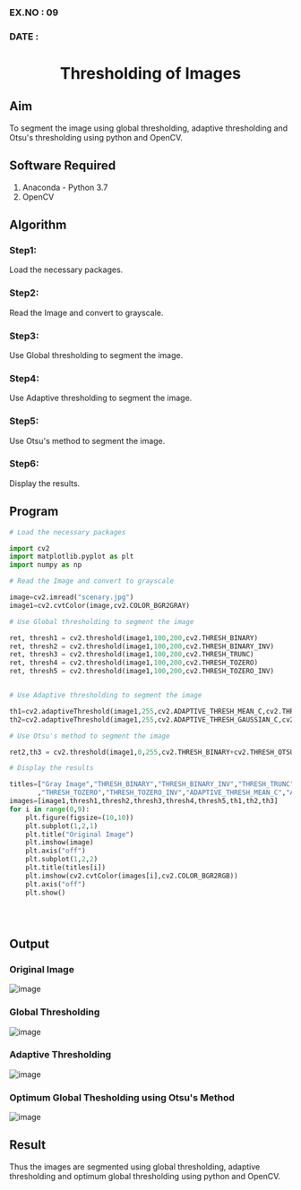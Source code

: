 ### EX.NO : 09

### DATE : 

# <p align="center"> Thresholding of Images  </p> 
## Aim
To segment the image using global thresholding, adaptive thresholding and Otsu's thresholding using python and OpenCV.

## Software Required
1. Anaconda - Python 3.7
2. OpenCV

## Algorithm

### Step1:

Load the necessary packages.

### Step2:

Read the Image and convert to grayscale.

### Step3:

Use Global thresholding to segment the image.

### Step4:

Use Adaptive thresholding to segment the image.

### Step5:

Use Otsu's method to segment the image.

### Step6:

Display the results.

## Program

```python
# Load the necessary packages

import cv2
import matplotlib.pyplot as plt
import numpy as np

# Read the Image and convert to grayscale

image=cv2.imread("scenary.jpg")
image1=cv2.cvtColor(image,cv2.COLOR_BGR2GRAY)

# Use Global thresholding to segment the image

ret, thresh1 = cv2.threshold(image1,100,200,cv2.THRESH_BINARY)
ret, thresh2 = cv2.threshold(image1,100,200,cv2.THRESH_BINARY_INV)
ret, thresh3 = cv2.threshold(image1,100,200,cv2.THRESH_TRUNC)
ret, thresh4 = cv2.threshold(image1,100,200,cv2.THRESH_TOZERO)
ret, thresh5 = cv2.threshold(image1,100,200,cv2.THRESH_TOZERO_INV)


# Use Adaptive thresholding to segment the image

th1=cv2.adaptiveThreshold(image1,255,cv2.ADAPTIVE_THRESH_MEAN_C,cv2.THRESH_BINARY,11,2)
th2=cv2.adaptiveThreshold(image1,255,cv2.ADAPTIVE_THRESH_GAUSSIAN_C,cv2.THRESH_BINARY,11,2)

# Use Otsu's method to segment the image 

ret2,th3 = cv2.threshold(image1,0,255,cv2.THRESH_BINARY+cv2.THRESH_OTSU)

# Display the results

titles=["Gray Image","THRESH_BINARY","THRESH_BINARY_INV","THRESH_TRUNC"
       ,"THRESH_TOZERO","THRESH_TOZERO_INV","ADAPTIVE_THRESH_MEAN_C","ADAPTIVE_THRESH_GAUSSIAN_C","OTSU"]
images=[image1,thresh1,thresh2,thresh3,thresh4,thresh5,th1,th2,th3]
for i in range(0,9):
    plt.figure(figsize=(10,10))
    plt.subplot(1,2,1)
    plt.title("Original Image")
    plt.imshow(image)
    plt.axis("off")
    plt.subplot(1,2,2)
    plt.title(titles[i])
    plt.imshow(cv2.cvtColor(images[i],cv2.COLOR_BGR2RGB))
    plt.axis("off")
    plt.show()





```
## Output

### Original Image

![image](https://user-images.githubusercontent.com/81132849/169644883-eace79a6-eb68-4ca2-84ac-09b7a8fce71d.png)


### Global Thresholding

![image](https://user-images.githubusercontent.com/81132849/169644925-b498168f-566c-4480-9561-a5b6a6945f1f.png)


### Adaptive Thresholding

![image](https://user-images.githubusercontent.com/81132849/169644949-1cc67aa7-6590-4c9f-9bc6-251478be9d3a.png)

### Optimum Global Thesholding using Otsu's Method

![image](https://user-images.githubusercontent.com/81132849/169644973-4e488768-c6a7-418e-b1c0-495cd716bf8b.png)



## Result
Thus the images are segmented using global thresholding, adaptive thresholding and optimum global thresholding using python and OpenCV.

